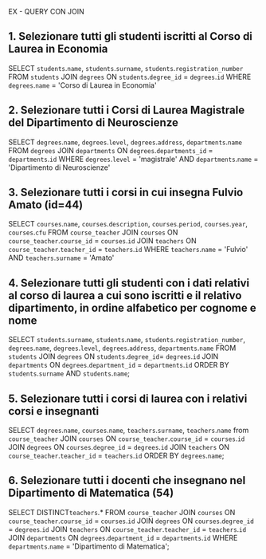 EX - QUERY CON JOIN

## 1. Selezionare tutti gli studenti iscritti al Corso di Laurea in Economia

SELECT `students`.`name`, `students`.`surname`, `students`.`registration_number`
FROM `students`
JOIN `degrees` ON `students`.`degree_id` = `degrees`.`id`
WHERE `degrees`.`name` = 'Corso di Laurea in Economia'

## 2. Selezionare tutti i Corsi di Laurea Magistrale del Dipartimento di Neuroscienze

SELECT `degrees`.`name`, `degrees`.`level`, `degrees`.`address`, `departments`.`name`
FROM `degrees`
JOIN `departments` ON `degrees`.`departments_id` = `departments`.`id`
WHERE `degrees`.`level` = 'magistrale'
AND `departments`.`name` = 'Dipartimento di Neuroscienze'

## 3. Selezionare tutti i corsi in cui insegna Fulvio Amato (id=44)

SELECT `courses`.`name`, `courses`.`description`, `courses`.`period`, `courses`.`year`, `courses`.`cfu`
FROM `course_teacher`
JOIN `courses` ON `course_teacher`.`course_id` = `courses`.`id`
JOIN `teachers` ON `course_teacher`.`teacher_id` = `teachers`.`id`
WHERE `teachers`.`name` = 'Fulvio'
AND `teachers`.`surname` = 'Amato'

## 4. Selezionare tutti gli studenti con i dati relativi al corso di laurea a cui sono iscritti e il relativo dipartimento, in ordine alfabetico per cognome e nome

SELECT `students`.`surname`, `students`.`name`, `students`.`registration_number`, `degrees`.`name`, `degrees`.`level`, `degrees`.`address`, `departments`.`name`
FROM `students`
JOIN `degrees` ON `students`.`degree_id`= `degrees`.`id`
JOIN `departments` ON `degrees`.`department_id` = `departments`.`id` 
ORDER BY `students`.`surname`
AND `students`.`name`;

## 5. Selezionare tutti i corsi di laurea con i relativi corsi e insegnanti

SELECT `degrees`.`name`, `courses`.`name`, `teachers`.`surname`, `teachers`.`name`
from `course_teacher`
JOIN `courses` ON `course_teacher`.`course_id` = `courses`.`id`
JOIN `degrees` ON `courses`.`degree_id` = `degrees`.`id`
JOIN `teachers` ON `course_teacher`.`teacher_id` = `teachers`.`id`
ORDER BY `degrees`.`name`; 

## 6. Selezionare tutti i docenti che insegnano nel Dipartimento di Matematica (54)

SELECT DISTINCT`teachers`.*
FROM `course_teacher`
JOIN `courses` ON `course_teacher`.`course_id` = `courses`.`id`
JOIN `degrees` ON `courses`.`degree_id` = `degrees`.`id`
JOIN `teachers` ON `course_teacher`.`teacher_id` = `teachers`.`id`
JOIN `departments` ON `degrees`.`department_id` = `departments`.`id`
WHERE `departments`.`name` = 'Dipartimento di Matematica';
